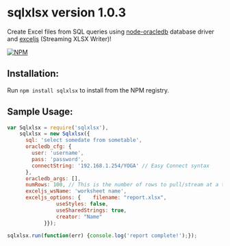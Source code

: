 # sqlxlsx version 1.0.3
Create Excel files from SQL queries using [node-oracledb](https://github.com/oracle/node-oracledb) database driver and [exceljs](https://github.com/guyonroche/exceljs) (Streaming XLSX Writer)!

[![NPM](https://nodei.co/npm/sqlxlsx.png?downloads=true&stars=true)](https://nodei.co/npm/sqlxlsx/)

## Installation:
Run `npm install sqlxlsx` to install from the NPM registry.


## Sample Usage:
````javascript
var Sqlxlsx = require('sqlxlsx'),
    sqlxlsx = new Sqlxlsx({
      sql: 'select somedate from sometable',
      oracledb_cfg: {
        user: 'username',
        pass: 'password',
        connectString: '192.168.1.254/YOGA' // Easy Connect syntax
      },
      oracledb_args: [],
      numRows: 100, // This is the number of rows to pull/stream at a time
      exceljs_wsName: 'worksheet name',
      exceljs_options: {	filename: "report.xlsx",
				useStyles: false,
				useSharedStrings: true,
				creator: "Name"
			}});
		
sqlxlsx.run(function(err) {console.log('report complete!');});

````
